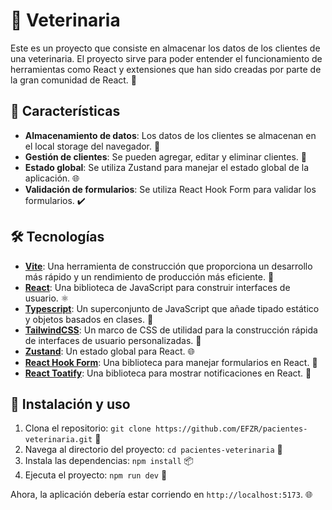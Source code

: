 # 🐾 Veterinaria

Este es un proyecto que consiste en almacenar los datos de los clientes de una veterinaria. El proyecto sirve para poder entender el funcionamiento de herramientas como React y extensiones que han sido creadas por parte de la gran comunidad de React. 🚀

## 🌟 Características

- **Almacenamiento de datos**: Los datos de los clientes se almacenan en el local storage del navegador. 💾
- **Gestión de clientes**: Se pueden agregar, editar y eliminar clientes. 👥
- **Estado global**: Se utiliza Zustand para manejar el estado global de la aplicación. 🌐
- **Validación de formularios**: Se utiliza React Hook Form para validar los formularios. ✔️

## 🛠️ Tecnologías

- [**Vite**](https://vitejs.dev/): Una herramienta de construcción que proporciona un desarrollo más rápido y un rendimiento de producción más eficiente. 🚀
- [**React**](https://es.reactjs.org/): Una biblioteca de JavaScript para construir interfaces de usuario. ⚛️
- [**Typescript**](https://www.typescriptlang.org/): Un superconjunto de JavaScript que añade tipado estático y objetos basados en clases. 📘
- [**TailwindCSS**](https://tailwindcss.com/): Un marco de CSS de utilidad para la construcción rápida de interfaces de usuario personalizadas. 🎨
- [**Zustand**](https://zustand.surge.sh/): Un estado global para React. 🌐
- [**React Hook Form**](https://react-hook-form.com/): Una biblioteca para manejar formularios en React. 📝
- [**React Toatify**](https://fkhadra.github.io/react-toastify/introduction): Una biblioteca para mostrar notificaciones en React. 📢

## 🚀 Instalación y uso

1. Clona el repositorio: `git clone https://github.com/EFZR/pacientes-veterinaria.git` 📂
2. Navega al directorio del proyecto: `cd pacientes-veterinaria` 📁
3. Instala las dependencias: `npm install` 📦
4. Ejecuta el proyecto: `npm run dev` 🏃

Ahora, la aplicación debería estar corriendo en `http://localhost:5173`. 🌐
